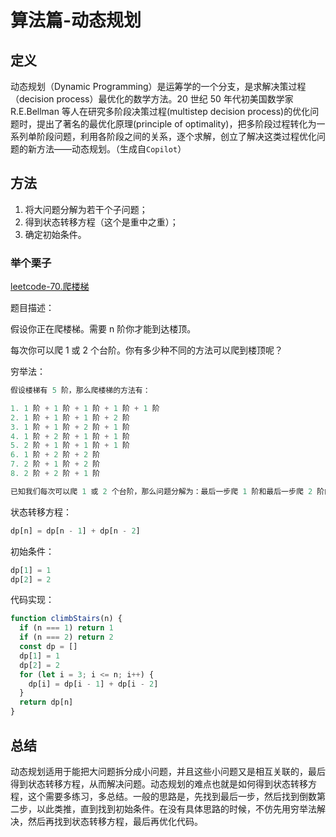 # 算法篇-动态规划

## 定义

动态规划（Dynamic Programming）是运筹学的一个分支，是求解决策过程（decision process）最优化的数学方法。20 世纪 50 年代初美国数学家 R.E.Bellman 等人在研究多阶段决策过程(multistep decision process)的优化问题时，提出了著名的最优化原理(principle of optimality)，把多阶段过程转化为一系列单阶段问题，利用各阶段之间的关系，逐个求解，创立了解决这类过程优化问题的新方法——动态规划。（生成自`Copilot`）

## 方法

1. 将大问题分解为若干个子问题；
2. 得到状态转移方程（这个是重中之重）；
3. 确定初始条件。

### 举个栗子

[leetcode-70.爬楼梯](https://leetcode.cn/problems/climbing-stairs/description/)

题目描述：

假设你正在爬楼梯。需要 n 阶你才能到达楼顶。

每次你可以爬 1 或 2 个台阶。你有多少种不同的方法可以爬到楼顶呢？

穷举法：

```js
假设楼梯有 5 阶，那么爬楼梯的方法有：

1. 1 阶 + 1 阶 + 1 阶 + 1 阶 + 1 阶
2. 1 阶 + 1 阶 + 1 阶 + 2 阶
3. 1 阶 + 1 阶 + 2 阶 + 1 阶
4. 1 阶 + 2 阶 + 1 阶 + 1 阶
5. 2 阶 + 1 阶 + 1 阶 + 1 阶
6. 1 阶 + 2 阶 + 2 阶
7. 2 阶 + 1 阶 + 2 阶
8. 2 阶 + 2 阶 + 1 阶

已知我们每次可以爬 1 或 2 个台阶，那么问题分解为：最后一步爬 1 阶和最后一步爬 2 阶的情况。又因为总共有 5 阶，那么问题又转化为爬 4 阶 和爬 3 阶共有多少种方法，以此类推，直到爬 1 阶和爬 2 阶。
```

状态转移方程：

```js
dp[n] = dp[n - 1] + dp[n - 2]
```

初始条件：

```js
dp[1] = 1
dp[2] = 2
```

代码实现：

```js
function climbStairs(n) {
  if (n === 1) return 1
  if (n === 2) return 2
  const dp = []
  dp[1] = 1
  dp[2] = 2
  for (let i = 3; i <= n; i++) {
    dp[i] = dp[i - 1] + dp[i - 2]
  }
  return dp[n]
}
```

## 总结

动态规划适用于能把大问题拆分成小问题，并且这些小问题又是相互关联的，最后得到状态转移方程，从而解决问题。动态规划的难点也就是如何得到状态转移方程，这个需要多练习，多总结。一般的思路是，先找到最后一步，然后找到倒数第二步，以此类推，直到找到初始条件。在没有具体思路的时候，不仿先用穷举法解决，然后再找到状态转移方程，最后再优化代码。
